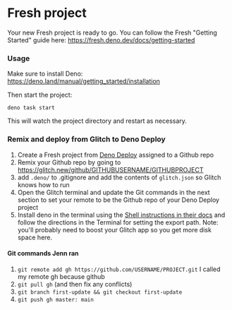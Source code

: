 # Fresh project

Your new Fresh project is ready to go. You can follow the Fresh "Getting
Started" guide here: https://fresh.deno.dev/docs/getting-started

### Usage

Make sure to install Deno: https://deno.land/manual/getting_started/installation

Then start the project:

```
deno task start
```

This will watch the project directory and restart as necessary.

### Remix and deploy from Glitch to Deno Deploy

1. Create a Fresh project from [Deno Deploy](https://dash.deno.com/projects) assigned to a Github repo
2. Remix your Github repo by going to https://glitch.new/github/GITHUBUSERNAME/GITHUBPROJECT
3. add `.deno/` to .gitignore and add the contents of `glitch.json` so Glitch knows how to run
4. Open the Glitch terminal and update the Git commands in the next section to set your remote to be the Github repo of your Deno Deploy project
5. Install deno in the terminal using the [Shell instructions in their docs](https://docs.deno.com/runtime/manual/getting_started/installation) and follow the directions in the Terminal for setting the export path. Note: you'll probably need to boost your Glitch app so you get more disk space here.

#### Git commands Jenn ran
1. `git remote add gh https://github.com/USERNAME/PROJECT.git` I called my remote gh because github
2. `git pull gh` (and then fix any conflicts)
3. `git branch first-update && git checkout first-update`
4. `git push gh master: main`
